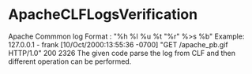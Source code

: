 # ApacheCLFLogsVerification
Apache Commmon log Format :  "%h %l %u %t \"%r\" %>s %b"
Example: 127.0.0.1 - frank [10/Oct/2000:13:55:36 -0700] "GET /apache_pb.gif HTTP/1.0" 200 2326
The given code parse the log from CLF and then different  operation can be performed.
